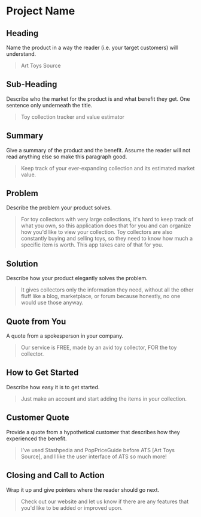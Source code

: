 # Project Name #

<!-- 
> This material was originally posted [here](http://www.quora.com/What-is-Amazons-approach-to-product-development-and-product-management). It is reproduced here for posterities sake.

There is an approach called "working backwards" that is widely used at Amazon. They work backwards from the customer, rather than starting with an idea for a product and trying to bolt customers onto it. While working backwards can be applied to any specific product decision, using this approach is especially important when developing new products or features.

For new initiatives a product manager typically starts by writing an internal press release announcing the finished product. The target audience for the press release is the new/updated product's customers, which can be retail customers or internal users of a tool or technology. Internal press releases are centered around the customer problem, how current solutions (internal or external) fail, and how the new product will blow away existing solutions.

If the benefits listed don't sound very interesting or exciting to customers, then perhaps they're not (and shouldn't be built). Instead, the product manager should keep iterating on the press release until they've come up with benefits that actually sound like benefits. Iterating on a press release is a lot less expensive than iterating on the product itself (and quicker!).

If the press release is more than a page and a half, it is probably too long. Keep it simple. 3-4 sentences for most paragraphs. Cut out the fat. Don't make it into a spec. You can accompany the press release with a FAQ that answers all of the other business or execution questions so the press release can stay focused on what the customer gets. My rule of thumb is that if the press release is hard to write, then the product is probably going to suck. Keep working at it until the outline for each paragraph flows. 

Oh, and I also like to write press-releases in what I call "Oprah-speak" for mainstream consumer products. Imagine you're sitting on Oprah's couch and have just explained the product to her, and then you listen as she explains it to her audience. That's "Oprah-speak", not "Geek-speak".

Once the project moves into development, the press release can be used as a touchstone; a guiding light. The product team can ask themselves, "Are we building what is in the press release?" If they find they're spending time building things that aren't in the press release (overbuilding), they need to ask themselves why. This keeps product development focused on achieving the customer benefits and not building extraneous stuff that takes longer to build, takes resources to maintain, and doesn't provide real customer benefit (at least not enough to warrant inclusion in the press release).
 -->
 
## Heading ##
Name the product in a way the reader (i.e. your target customers) will understand.
> Art Toys Source

## Sub-Heading ##
Describe who the market for the product is and what benefit they get. One sentence only underneath the title.
> Toy collection tracker and value estimator

## Summary ##
Give a summary of the product and the benefit. Assume the reader will not read anything else so make this paragraph good.
> Keep track of your ever-expanding collection and its estimated market value.

## Problem ##
Describe the problem your product solves.
> For toy collectors with very large collections, it's hard to keep track of what you own, so this application does that for you
> and can organize how you'd like to view your collection. Toy collectors are also constantly buying and selling toys, so
> they need to know how much a specific item is worth. This app takes care of that for you.

## Solution ##
Describe how your product elegantly solves the problem.
> It gives collectors only the information they need, without all the other fluff like a blog, marketplace, or
> forum because honestly, no one would use those anyway.

## Quote from You ##
A quote from a spokesperson in your company.
> Our service is FREE, made by an avid toy collector, FOR the toy collector.

## How to Get Started ##
Describe how easy it is to get started.
> Just make an account and start adding the items in your collection.

## Customer Quote ##
Provide a quote from a hypothetical customer that describes how they experienced the benefit.
> I've used Stashpedia and PopPriceGuide before ATS [Art Toys Source], and I like the user interface of ATS so much more!

## Closing and Call to Action ##
Wrap it up and give pointers where the reader should go next.
> Check out our website and let us know if there are any features that you'd like to be added or improved upon.

